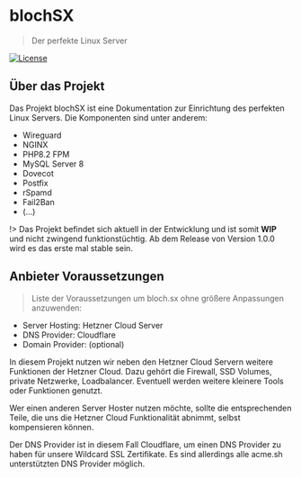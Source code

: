 <!-- TODO: Update with your values. -->
# blochSX
> Der perfekte Linux Server

[![License](https://img.shields.io/badge/License-MIT-blue.svg)](https://creativecommons.org/license/by/4.0/)

## Über das Projekt

Das Projekt blochSX ist eine Dokumentation zur Einrichtung des perfekten Linux Servers. Die Komponenten sind unter anderem:
- Wireguard
- NGINX
- PHP8.2 FPM
- MySQL Server 8
- Dovecot
- Postfix
- rSpamd
- Fail2Ban
- (...)

!> Das Projekt befindet sich aktuell in der Entwicklung und ist somit **WIP** und nicht zwingend funktionstüchtig. Ab dem Release von Version 1.0.0 wird es das erste mal stable sein.


## Anbieter Voraussetzungen
> Liste der Voraussetzungen um bloch.sx ohne größere Anpassungen anzuwenden:

- Server Hosting:   Hetzner Cloud Server
- DNS Provider:     Cloudflare
- Domain Provider:  (optional)

In diesem Projekt nutzen wir neben den Hetzner Cloud Servern weitere Funktionen der Hetzner Cloud. Dazu gehört die Firewall, SSD Volumes, private Netzwerke, Loadbalancer. Eventuell werden weitere kleinere Tools oder Funktionen genutzt.

Wer einen anderen Server Hoster nutzen möchte, sollte die entsprechenden Teile, die uns die Hetzner Cloud Funktionalität abnimmt, selbst kompensieren können.

Der DNS Provider ist in diesem Fall Cloudflare, um einen DNS Provider zu haben für unsere Wildcard SSL Zertifikate. Es sind allerdings alle acme.sh unterstützten DNS Provider möglich.